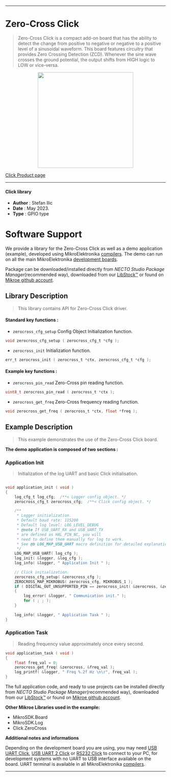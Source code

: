 
---
# Zero-Cross Click

> Zero-Cross Click is a compact add-on board that has the ability to detect the change from positive to negative or negative to a positive level of a sinusoidal waveform. This board features circuitry that provides Zero Crossing Detection (ZCD). Whenever the sine wave crosses the ground potential, the output shifts from HIGH logic to LOW or vice-versa. 

<p align="center">
  <img src="https://download.mikroe.com/images/click_for_ide/zerocross_click.png" height=300px>
</p>

[Click Product page](https://www.mikroe.com/zero-cross-click)

---


#### Click library

- **Author**        : Stefan Ilic
- **Date**          : May 2023.
- **Type**          : GPIO type


# Software Support

We provide a library for the Zero-Cross Click
as well as a demo application (example), developed using MikroElektronika
[compilers](https://www.mikroe.com/necto-studio).
The demo can run on all the main MikroElektronika [development boards](https://www.mikroe.com/development-boards).

Package can be downloaded/installed directly from *NECTO Studio Package Manager*(recommended way), downloaded from our [LibStock&trade;](https://libstock.mikroe.com) or found on [Mikroe github account](https://github.com/MikroElektronika/mikrosdk_click_v2/tree/master/clicks).

## Library Description

> This library contains API for Zero-Cross Click driver.

#### Standard key functions :

- `zerocross_cfg_setup` Config Object Initialization function.
```c
void zerocross_cfg_setup ( zerocross_cfg_t *cfg );
```

- `zerocross_init` Initialization function.
```c
err_t zerocross_init ( zerocross_t *ctx, zerocross_cfg_t *cfg );
```

#### Example key functions :

- `zerocross_pin_read` Zero-Cross pin reading function.
```c
uint8_t zerocross_pin_read ( zerocross_t *ctx );
```

- `zerocross_get_freq` Zero-Cross frequency reading function.
```c
void zerocross_get_freq ( zerocross_t *ctx, float *freq );
```

## Example Description

> This example demonstrates the use of the Zero-Cross Click board.

**The demo application is composed of two sections :**

### Application Init

> Initialization of the log UART and basic Click initialisation.

```c

void application_init ( void ) 
{
    log_cfg_t log_cfg;  /**< Logger config object. */
    zerocross_cfg_t zerocross_cfg;  /**< Click config object. */

    /** 
     * Logger initialization.
     * Default baud rate: 115200
     * Default log level: LOG_LEVEL_DEBUG
     * @note If USB_UART_RX and USB_UART_TX 
     * are defined as HAL_PIN_NC, you will 
     * need to define them manually for log to work. 
     * See @b LOG_MAP_USB_UART macro definition for detailed explanation.
     */
    LOG_MAP_USB_UART( log_cfg );
    log_init( &logger, &log_cfg );
    log_info( &logger, " Application Init " );

    // Click initialization.
    zerocross_cfg_setup( &zerocross_cfg );
    ZEROCROSS_MAP_MIKROBUS( zerocross_cfg, MIKROBUS_1 );
    if ( DIGITAL_OUT_UNSUPPORTED_PIN == zerocross_init( &zerocross, &zerocross_cfg ) ) 
    {
        log_error( &logger, " Communication init." );
        for ( ; ; );
    }
    
    log_info( &logger, " Application Task " );
}

```

### Application Task

> Reading frequency value approximately once every second.

```c
void application_task ( void ) 
{
    float freq_val = 0;
    zerocross_get_freq( &zerocross, &freq_val );
    log_printf( &logger, " Freq %.2f Hz \n\r", freq_val );
}
```


The full application code, and ready to use projects can be installed directly from *NECTO Studio Package Manager*(recommended way), downloaded from our [LibStock&trade;](https://libstock.mikroe.com) or found on [Mikroe github account](https://github.com/MikroElektronika/mikrosdk_click_v2/tree/master/clicks).

**Other Mikroe Libraries used in the example:**

- MikroSDK.Board
- MikroSDK.Log
- Click.ZeroCross

**Additional notes and informations**

Depending on the development board you are using, you may need
[USB UART Click](https://www.mikroe.com/usb-uart-click),
[USB UART 2 Click](https://www.mikroe.com/usb-uart-2-click) or
[RS232 Click](https://www.mikroe.com/rs232-click) to connect to your PC, for
development systems with no UART to USB interface available on the board. UART
terminal is available in all MikroElektronika
[compilers](https://shop.mikroe.com/compilers).

---
